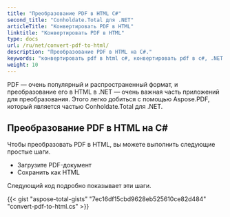 ```yaml
---
title: "Преобразование PDF в HTML С#"
second_title: "Conholdate.Total для .NET"
articleTitle: "Конвертировать PDF в HTML"
linktitle: "Конвертировать PDF в HTML"
type: docs
url: /ru/net/convert-pdf-to-html/
description: "Преобразование PDF в HTML на C#."
keywords: "конвертировать pdf в html c#, конвертировать pdf в c#, .NET конвертировать pdf в html, pdf в html asp .net"
weight: 10
---
```


PDF — очень популярный и распространенный формат, и преобразование его в HTML в .NET — очень важная часть приложений для преобразования. Этого легко добиться с помощью Aspose.PDF, который является частью Conholdate.Total для .NET.

## **Преобразование PDF в HTML на C#**
Чтобы преобразовать PDF в HTML, вы можете выполнить следующие простые шаги.

- Загрузите PDF-документ
- Сохранить как HTML

Следующий код подробно показывает эти шаги.

{{< gist "aspose-total-gists" "7ec16df15cbd9628eb525610ce82d484" "convert-pdf-to-html.cs" >}}
